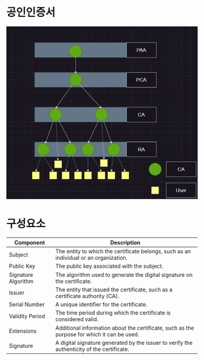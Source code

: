 # 공인인증서

![accredited-certificate](./img/accredited-certificate.png)

# 구성요소
| Component           | Description                                                                                 |
|---------------------|---------------------------------------------------------------------------------------------|
| Subject             | The entity to which the certificate belongs, such as an individual or an organization.      |
| Public Key          | The public key associated with the subject.                                                 |
| Signature Algorithm | The algorithm used to generate the digital signature on the certificate.                    |
| Issuer              | The entity that issued the certificate, such as a certificate authority (CA).               |
| Serial Number       | A unique identifier for the certificate.                                                    |
| Validity Period     | The time period during which the certificate is considered valid.                           |
| Extensions          | Additional information about the certificate, such as the purpose for which it can be used. |
| Signature           | A digital signature generated by the issuer to verify the authenticity of the certificate.  |